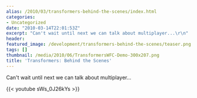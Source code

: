 ```yaml
---
alias: /2010/03/transformers-behind-the-scenes/index.html
categories:
- Uncategorized
date: "2010-03-14T22:01:53Z"
excerpt: "Can't wait until next we can talk about multiplayer...\r\n"
header:
featured_image: /development/transformers-behind-the-scenes/teaser.png
tags: []
thumbnail: /media/2010/06/TransformersWFC-Demo-300x207.png
title: 'Transformers: Behind the Scenes'
---
```

Can't wait until next we can talk about multiplayer...

{{< youtube sWs_0J26kYs >}}
